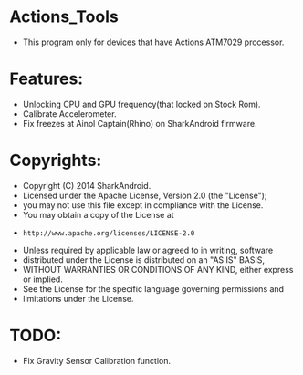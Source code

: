 Actions_Tools
=============
* This program only for devices that have Actions ATM7029 processor.

Features:
==========
* Unlocking CPU and GPU frequency(that locked on Stock Rom).
* Calibrate Accelerometer.
* Fix freezes at Ainol Captain(Rhino) on SharkAndroid firmware.

Copyrights:
===========
* Copyright (C) 2014 SharkAndroid.
* Licensed under the Apache License, Version 2.0 (the "License");
* you may not use this file except in compliance with the License.
* You may obtain a copy of the License at
*     http://www.apache.org/licenses/LICENSE-2.0
* Unless required by applicable law or agreed to in writing, software
* distributed under the License is distributed on an "AS IS" BASIS,
* WITHOUT WARRANTIES OR CONDITIONS OF ANY KIND, either express or implied.
* See the License for the specific language governing permissions and
* limitations under the License.

TODO:
=====
* Fix Gravity Sensor Calibration function.